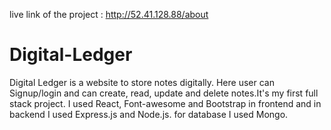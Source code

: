 live link of the project : http://52.41.128.88/about
# Digital-Ledger
Digital Ledger is a website to store notes digitally. Here user can Signup/login and can create, read, update and delete notes.It's my first full stack project. I used React, Font-awesome and Bootstrap in frontend and in backend I used Express.js and Node.js. for database I used Mongo.
